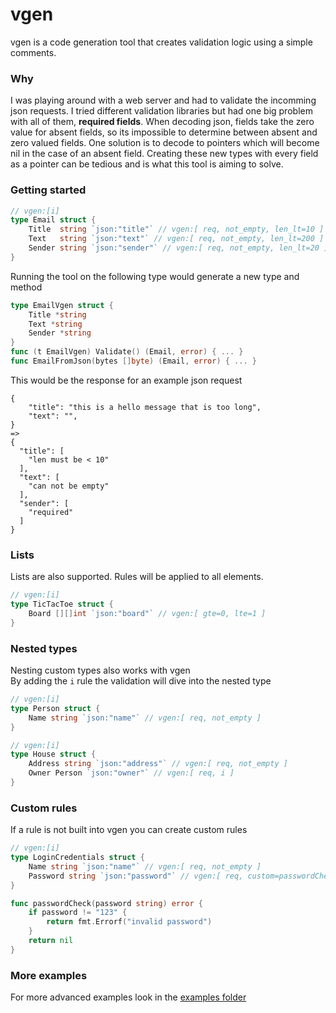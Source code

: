 # vgen

vgen is a code generation tool that creates validation logic using a simple comments.

### Why

I was playing around with a web server and had to validate the incomming json requests. I tried different validation libraries but had one big problem with all of them, **required fields**. When decoding json, fields take the zero value for absent fields, so its impossible to determine between absent and zero valued fields. One solution is to decode to pointers which will become nil in the case of an absent field. Creating these new types with every field as a pointer can be tedious and is what this tool is aiming to solve.

### Getting started

```go
// vgen:[i]
type Email struct {
	Title  string `json:"title"` // vgen:[ req, not_empty, len_lt=10 ]
	Text   string `json:"text"` // vgen:[ req, not_empty, len_lt=200 ]
	Sender string `json:"sender"` // vgen:[ req, not_empty, len_lt=20 ]
}
```

Running the tool on the following type would generate a new type and method

```go
type EmailVgen struct {
    Title *string
    Text *string
    Sender *string
}
func (t EmailVgen) Validate() (Email, error) { ... }
func EmailFromJson(bytes []byte) (Email, error) { ... }
```

This would be the response for an example json request

```
{
    "title": "this is a hello message that is too long",
    "text": "",
}
=>
{
  "title": [
    "len must be < 10"
  ],
  "text": [
    "can not be empty"
  ],
  "sender": [
    "required"
  ]
}
```

### Lists

Lists are also supported. Rules will be applied to all elements. 
```go
// vgen:[i]
type TicTacToe struct {
    Board [][]int `json:"board"` // vgen:[ gte=0, lte=1 ]
}
```

### Nested types
Nesting custom types also works with vgen  
By adding the ```i``` rule the validation will dive into the nested type
```go
// vgen:[i]
type Person struct {
    Name string `json:"name"` // vgen:[ req, not_empty ]
}

// vgen:[i]
type House struct {
    Address string `json:"address"` // vgen:[ req, not_empty ]
    Owner Person `json:"owner"` // vgen:[ req, i ]
}
```

### Custom rules
If a rule is not built into vgen you can create custom rules

```go
// vgen:[i]
type LoginCredentials struct {
    Name string `json:"name"` // vgen:[ req, not_empty ]
    Password string `json:"password"` // vgen:[ req, custom=passwordCheck]
}

func passwordCheck(password string) error {
    if password != "123" {
        return fmt.Errorf("invalid password")
    }
    return nil
}
```

### More examples

For more advanced examples look in the [examples folder](examples)
